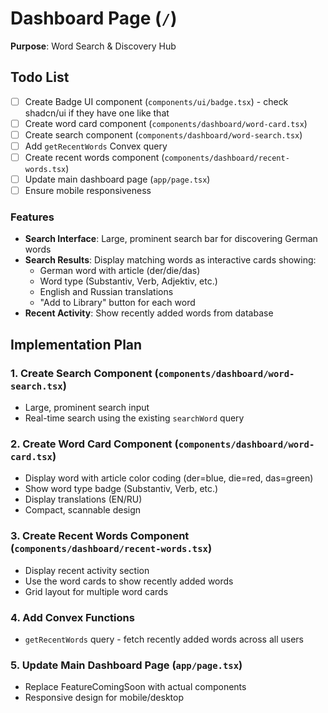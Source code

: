 # Dashboard Page (`/`)

**Purpose**: Word Search & Discovery Hub

## Todo List
- [ ] Create Badge UI component (`components/ui/badge.tsx`) - check shadcn/ui if they have one like that
- [ ] Create word card component (`components/dashboard/word-card.tsx`)
- [ ] Create search component (`components/dashboard/word-search.tsx`)
- [ ] Add `getRecentWords` Convex query
- [ ] Create recent words component (`components/dashboard/recent-words.tsx`)
- [ ] Update main dashboard page (`app/page.tsx`)
- [ ] Ensure mobile responsiveness

### Features
- **Search Interface**: Large, prominent search bar for discovering German words
- **Search Results**: Display matching words as interactive cards showing:
  - German word with article (der/die/das)
  - Word type (Substantiv, Verb, Adjektiv, etc.)
  - English and Russian translations
  - "Add to Library" button for each word
- **Recent Activity**: Show recently added words from database

## Implementation Plan

### 1. **Create Search Component** (`components/dashboard/word-search.tsx`)
   - Large, prominent search input
   - Real-time search using the existing `searchWord` query

### 2. **Create Word Card Component** (`components/dashboard/word-card.tsx`)
   - Display word with article color coding (der=blue, die=red, das=green)
   - Show word type badge (Substantiv, Verb, etc.)
   - Display translations (EN/RU)
   - Compact, scannable design

### 3. **Create Recent Words Component** (`components/dashboard/recent-words.tsx`)
   - Display recent activity section
   - Use the word cards to show recently added words
   - Grid layout for multiple word cards

### 4. **Add Convex Functions**
   - `getRecentWords` query - fetch recently added words across all users

### 5. **Update Main Dashboard Page** (`app/page.tsx`)
   - Replace FeatureComingSoon with actual components
   - Responsive design for mobile/desktop